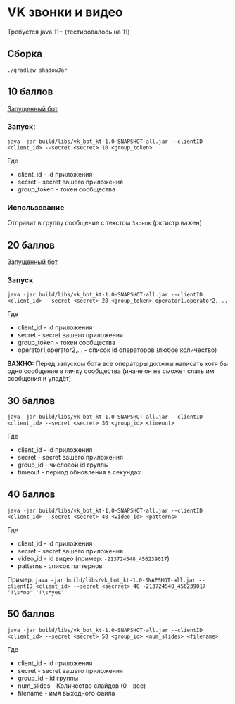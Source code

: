 # VK звонки и видео
Требуется java 11+ (тестировалось на 11)
## Сборка
``./gradlew shadowJar``
## 10 баллов
[Запущенный бот](https://vk.com/public213724548)
### Запуск:
```java -jar build/libs/vk_bot_kt-1.0-SNAPSHOT-all.jar --clientID <client_id> --secret <secret> 10 <group_token>```

Где 
- client_id - id приложения
- secret - secret вашего приложения
- group_token - токен сообщества
### Использование
Отправит в группу сообщение с текстом ``Звонок`` (ркгистр важен)


## 20 баллов
[Запущенный бот](https://vk.com/public214438349)
### Запуск
```java -jar build/libs/vk_bot_kt-1.0-SNAPSHOT-all.jar --clientID <client_id> --secret <secret> 20 <group_token> operator1,operator2,...```


Где
- client_id - id приложения
- secret - secret вашего приложения
- group_token - токен сообщества
- operator1,operator2,... - список id операторов (любое количество)

**ВАЖНО:** Перед запуском бота все операторы должны написать хотя бы одно сообщение в личку сообщества (иначе он не сможет слать им ссобщения и упадёт)

## 30 баллов
```java -jar build/libs/vk_bot_kt-1.0-SNAPSHOT-all.jar --clientID <client_id> --secret <secret> 30 <group_id> <timeout>```

Где
- client_id - id приложения
- secret - secret вашего приложения
- group_id - числовой id группы
- timeout - период обновления в секундах

## 40 баллов
```java -jar build/libs/vk_bot_kt-1.0-SNAPSHOT-all.jar --clientID <client_id> --secret <secret> 40 <video_id> <patterns>```

Где
- client_id - id приложения
- secret - secret вашего приложения
- video_id - id видео (пример: ``-213724548_456239017``)
- patterns - список паттернов

Пример: 
``java -jar build/libs/vk_bot_kt-1.0-SNAPSHOT-all.jar --clientID <client_id> --secret <secrret> 40 -213724548_456239017  '!\s*no' '!\s*yes'``

## 50 баллов
```java -jar build/libs/vk_bot_kt-1.0-SNAPSHOT-all.jar --clientID <client_id> --secret <secret> 50 <group_id> <num_slides> <filename>```


Где
- client_id - id приложения
- secret - secret вашего приложения
- group_id - id группы
- num_slides - Количество слайдов (0 - все)
- filename - имя выходного файла